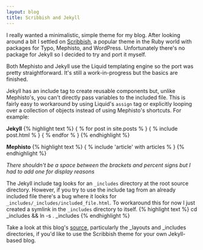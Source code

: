 ```yaml
---
layout: blog
title: Scribbish and Jekyll
---
```


I really wanted a minimalistic, simple theme for my blog. After looking around a bit I settled on [Scribbish][], a popular theme in the Ruby world with packages for Typo, Mephisto, and WordPress. Unfortunately there's no package for Jekyll so I decided to try and port it myself.

[scribbish]: http://quotedprintable.com/pages/scribbish

Both Mephisto and Jekyll use the Liquid templating engine so the port was pretty straightforward. It's still a work-in-progress but the basics are finished.

Jekyll has an include tag to create reusable components but, unlike Mephisto's, you can't directly pass variables to the included file. This is fairly easy to workaround by using Liquid's `assign` tag or explicitly looping over a collection of objects instead of using Mephisto's shortcuts. For example:

**Jekyll**
{% highlight text %}
{ % for post in site.posts % }
  { % include post.html % }
{ % endfor % }
{% endhighlight %}

**Mephisto**
{% highlight text %}
{ % include 'article' with articles % }
{% endhighlight %}

*There shouldn't be a space between the brackets and percent signs but I had to add one for display reasons*

The Jekyll include tag looks for an `_includes` directory at the root source directory. However, if you try to use the include tag from an already included file there's a bug where it looks for `_includes/_includes/included_file.html`. To workaround this for now I just created a symlink in the `_includes` directory to itself.
{% highlight text %}
cd _includes && ln -s . _includes
{% endhighlight %}

Take a look at this blog's [source][blog_source], particularly the \_layouts and \_includes directories, if you'd like to use the Scribbish theme for your own Jekyll-based blog.

[blog_source]: http://github.com/bbrowning/bbrowning.github.com/tree/master
